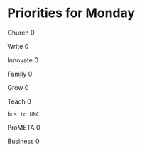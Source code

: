 # Priorities for Monday

Church 0
    
Write 0

Innovate 0

Family 0

Grow 0

Teach 0

    bus to UNC

ProMETA 0

Business 0
